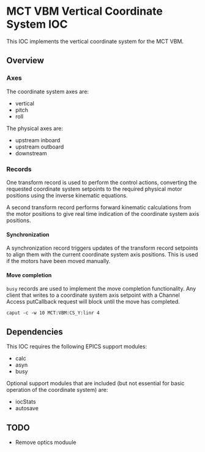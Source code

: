 # MCT VBM Vertical Coordinate System IOC

This IOC implements the vertical coordinate system for the MCT VBM.

## Overview

### Axes

The coordinate system axes are:
- vertical
- pitch
- roll

The physical axes are:
- upstream inboard
- upstream outboard
- downstream

### Records 

One transform record is used to perform the control actions, converting the
requested coordinate system setpoints to the required physical motor positions
using the inverse kinematic equations.

A second transform record performs forward kinematic calculations from the motor
positions to give real time indication of the coordinate system axis positions.

#### Synchronization

A synchronization record triggers updates of the transform record setpoints to
align them with the current coordinate system axis positions. This is used if
the motors have been moved manually.

#### Move completion

`busy` records are used to implement the move completion functionality. Any
client that writes to a coordinate system axis setpoint with a Channel Access putCallback request will block until the move has completed.

```console
caput -c -w 10 MCT:VBM:CS_Y:linr 4
```

## Dependencies

This IOC requires the following EPICS support modules:

- calc
- asyn
- busy

Optional support modules that are included (but not essential for basic
operation of the coordinate system) are:

- iocStats
- autosave

## TODO

- Remove optics moduule


